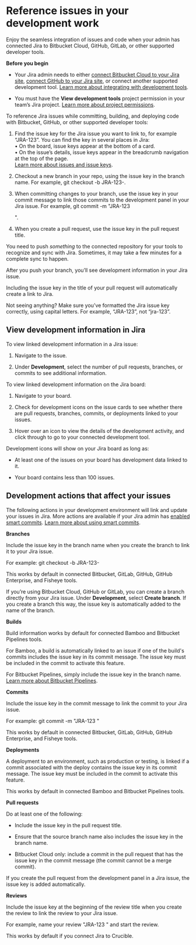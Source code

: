 # Reference issues in your development work

Enjoy the seamless integration of issues and code when your admin has connected Jira to Bitbucket Cloud, GitHub, GitLab, or other supported developer tools.

**Before you begin**

- Your Jira admin needs to either [connect Bitbucket Cloud to your Jira site](https://support.atlassian.com/jira-cloud-administration/docs/connect-jira-cloud-to-bitbucket/ "https://support.atlassian.com/jira-cloud-administration/docs/connect-jira-cloud-to-bitbucket/"), [connect GitHub to your Jira site](https://support.atlassian.com/jira-cloud-administration/docs/integrate-with-github/ "https://support.atlassian.com/jira-cloud-administration/docs/integrate-with-github/"), or connect another supported development tool. [Learn more about integrating with development tools](https://support.atlassian.com/jira-cloud-administration/docs/integrate-with-development-tools/ "https://support.atlassian.com/jira-cloud-administration/docs/integrate-with-development-tools/").
    
- You must have the **View development tools** project permission in your team’s Jira project. [Learn more about project permissions](https://support.atlassian.com/jira-cloud-administration/docs/manage-project-permissions/ "https://support.atlassian.com/jira-cloud-administration/docs/manage-project-permissions/").
    

To reference Jira issues while committing, building, and deploying code with Bitbucket, GitHub, or other supported developer tools:

1. Find the issue key for the Jira issue you want to link to, for example “JRA-123”. You can find the key in several places in Jira:  
    • On the board, issue keys appear at the bottom of a card.  
    • On the issue’s details, issue keys appear in the breadcrumb navigation at the top of the page.  
    [Learn more about issues and issue keys](https://support.atlassian.com/jira-software-cloud/docs/what-is-an-issue/ "https://support.atlassian.com/jira-software-cloud/docs/what-is-an-issue/").
    
2. Checkout a new branch in your repo, using the issue key in the branch name. For example, git checkout -b JRA-123-<branch-name>.
    
3. When committing changes to your branch, use the issue key in your commit message to link those commits to the development panel in your Jira issue. For example, git commit -m "JRA-123 <summary of commit>".
    
4. When you create a pull request, use the issue key in the pull request title.
    

You need to push _something_ to the connected repository for your tools to recognize and sync with Jira. Sometimes, it may take a few minutes for a complete sync to happen.

After you push your branch, you’ll see development information in your Jira issue.

Including the issue key in the title of your pull request will automatically create a link to Jira.

Not seeing anything? Make sure you’ve formatted the Jira issue key correctly, using capital letters. For example, “JRA-123”, not “jra-123”.

## View development information in Jira

To view linked development information in a Jira issue:

1. Navigate to the issue.
    
2. Under **Development**, select the number of pull requests, branches, or commits to see additional information.
    

To view linked development information on the Jira board:

1. Navigate to your board.
    
2. Check for development icons on the issue cards to see whether there are pull requests, branches, commits, or deployments linked to your issues.
    
3. Hover over an icon to view the details of the development activity, and click through to go to your connected development tool.
    

Development icons will show on your Jira board as long as:

- At least one of the issues on your board has development data linked to it.
    
- Your board contains less than 100 issues.
    

## Development actions that affect your issues

The following actions in your development environment will link and update your issues in Jira. More actions are available if your Jira admin has [enabled smart commits](https://support.atlassian.com/jira-cloud-administration/docs/enable-smart-commits/ "https://support.atlassian.com/jira-cloud-administration/docs/enable-smart-commits/"). [Learn more about using smart commits](https://support.atlassian.com/bitbucket-cloud/docs/use-smart-commits/ "https://support.atlassian.com/bitbucket-cloud/docs/use-smart-commits/").

**Branches**

Include the issue key in the branch name when you create the branch to link it to your Jira issue.

For example: git checkout -b JRA-123-<branch-name>

This works by default in connected Bitbucket, GitLab, GitHub, GitHub Enterprise, and Fisheye tools.

If you’re using Bitbucket Cloud, GitHub or GitLab, you can create a branch directly from your Jira issue. Under **Development**, select **Create branch**. If you create a branch this way, the issue key is automatically added to the name of the branch.

**Builds**

Build information works by default for connected Bamboo and Bitbucket Pipelines tools.

For Bamboo, a build is automatically linked to an issue if one of the build's commits includes the issue key in its commit message. The issue key must be included in the commit to activate this feature.

For Bitbucket Pipelines, simply include the issue key in the branch name. [Learn more about Bitbucket Pipelines](https://support.atlassian.com/bitbucket-cloud/docs/build-test-and-deploy-with-pipelines/ "https://support.atlassian.com/bitbucket-cloud/docs/build-test-and-deploy-with-pipelines/").

**Commits**

Include the issue key in the commit message to link the commit to your Jira issue.

For example: git commit -m "JRA-123 <commit message>"

This works by default in connected Bitbucket, GitLab, GitHub, GitHub Enterprise, and Fisheye tools.

**Deployments**

A deployment to an environment, such as production or testing, is linked if a commit associated with the deploy contains the issue key in its commit message. The issue key must be included in the commit to activate this feature.

This works by default in connected Bamboo and Bitbucket Pipelines tools.

**Pull requests**

Do at least one of the following:

- Include the issue key in the pull request title.
    
- Ensure that the source branch name also includes the issue key in the branch name.
    
- Bitbucket Cloud only: include a commit in the pull request that has the issue key in the commit message (the commit cannot be a merge commit).
    

If you create the pull request from the development panel in a Jira issue, the issue key is added automatically.

**Reviews**

Include the issue key at the beginning of the review title when you create the review to link the review to your Jira issue.

For example, name your review "JRA-123 <review summary>" and start the review.

This works by default if you connect Jira to Crucible.